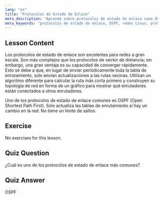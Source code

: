 ```yaml
---
lang: "es"
title: "Protocolos de Estado de Enlace"
meta_description: "Aprende sobre protocolos de estado de enlace como OSPF para redes grandes. Comprende su rápida convergencia y cómo actualizan las tablas de enrutamiento. ¡Comienza tu viaje en redes Linux!"
meta_keywords: "protocolos de estado de enlace, OSPF, redes Linux, protocolos de enrutamiento, topología de red, principiante"
---
```


## Lesson Content

Los protocolos de estado de enlace son excelentes para redes a gran escala. Son más complejos que los protocolos de vector de distancia; sin embargo, una gran ventaja es su capacidad de converger rápidamente. Esto se debe a que, en lugar de enviar periódicamente toda la tabla de enrutamiento, solo envían actualizaciones a las rutas vecinas. Utilizan un algoritmo diferente para calcular la ruta más corta primero y construyen su topología de red en forma de un gráfico para mostrar qué enrutadores están conectados a otros enrutadores.

Uno de los protocolos de estado de enlace comunes es OSPF (Open Shortest Path First). Solo actualiza las tablas de enrutamiento si hay un cambio en la red. No tiene un límite de saltos.

## Exercise

No exercises for this lesson.

## Quiz Question

¿Cuál es uno de los protocolos de estado de enlace más comunes?

## Quiz Answer

OSPF
